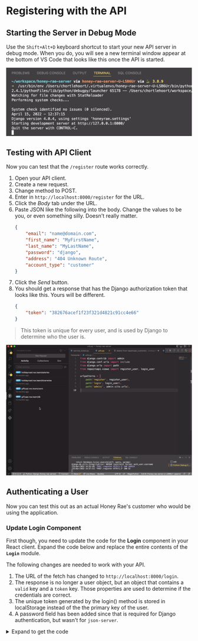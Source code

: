 # Registering with the API

## Starting the Server in Debug Mode

Use the `Shift+Alt+D` keyboard shortcut to start your new API server in debug mode. When you do, you will see a new terminal window appear at the bottom of VS Code that looks like this once the API is started.

<img src="./images/hr-server-debug-startup.png" alt="Image of API running in debug mode in Visual Studio Code" width="800px" />

## Testing with API Client

Now you can test that the `/register` route works correctly.

1. Open your API client.
2. Create a new request.
3. Change method to POST.
4. Enter in `http://localhost:8000/register` for the URL.
5. Click the _Body_ tab under the URL.
6. Paste JSON like the following into the body. Change the values to be you, or even something silly. Doesn't really matter.
    ```json
    {
        "email": "name@domain.com",
        "first_name": "MyFirstName",
        "last_name": "MyLastName",
        "password": "django",
        "address": "404 Unknown Route",
        "account_type": "customer"
    }
    ```
7. Click the _Send_ button.
8. You should get a response that has the Django authorization token that looks like this. Yours will be different.
    ```json
    {
        "token": "382676acef1f23f321d4821c91cc4e66"
    }
    ````

> This token is unique for every user, and is used by Django to determine who the user is.

<img src="./images/honey-rae-registration-thunder-client.gif" alt="Animaation of testing registration API route with Thunder Client" width="800px" />

## Authenticating a User

Now you can test this out as an actual Honey Rae's customer who would be using the application.

### Update Login Component

First though, you need to update the code for the **Login** component in your React client. Expand the code below and replace the entire contents of the **`Login`** module.

The following changes are needed to work with your API.

1. The URL of the fetch has changed to `http://localhost:8000/login`.
2. The response is no longer a user object, but an object that contains a `valid` key and a `token` key. Those properties are used to determine if the credentials are correct.
3. The unique token generated by the login() method is stored in localStorage instead of the the primary key of the user.
4. A password field has been added since that is required for Django authentication, but wasn't for `json-server`.

<details>
    <summary>Expand to get the code</summary>

```js
import React, { useRef, useState } from "react"
import { Link } from "react-router-dom";
import { useNavigate } from "react-router-dom"
import "./Login.css"

export const Login = () => {
    const [email, setEmail] = useState("")
    const [password, setPassword] = useState("")
    const existDialog = useRef()
    const navigate = useNavigate()

    const handleLogin = (e) => {
        e.preventDefault()
        fetch(`http://localhost:8000/login`, {
            method: "POST",
            body: JSON.stringify({ email, password }),
            headers: {
                "Content-Type": "application/json"
            }
        })
            .then(res => res.json())
            .then(authInfo => {
                if (authInfo.valid) {
                    localStorage.setItem("honey_customer", authInfo)
                    navigate("/")
                } else {
                    existDialog.current.showModal()
                }
            })
    }

    return (
        <main className="container--login">
            <dialog className="dialog dialog--auth" ref={existDialog}>
                <div>User does not exist</div>
                <button className="button--close" onClick={e => existDialog.current.close()}>Close</button>
            </dialog>

            <section>
                <form className="form--login" onSubmit={handleLogin}>
                    <h1>Honey Rae's Repairs</h1>
                    <h2>Please sign in</h2>
                    <fieldset>
                        <label htmlFor="inputEmail"> Email address </label>
                        <input type="email" id="inputEmail"
                            onChange={evt => setEmail(evt.target.value)}
                            className="form-control"
                            placeholder="Email address"
                            required autoFocus />
                    </fieldset>
                    <fieldset>
                        <label htmlFor="inputPassword"> Password </label>
                        <input type="password" id="inputPassword"
                            onChange={evt => setPassword(evt.target.value)}
                            className="form-control"
                            placeholder="Password"
                            required />
                    </fieldset>
                    <fieldset>
                        <button type="submit">
                            Sign in
                        </button>
                    </fieldset>
                </form>
            </section>
            <section className="link--register">
                <Link to="/register">Not a member yet?</Link>
            </section>
        </main>
    )
}
```
</details>


